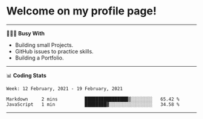 # Welcome on my profile page!
<!-- print(("dralla"[::-1]+"s").capitalize()) -->

---
👨🏻‍💻 **Busy With**
* Building small Projects.
* GitHub issues to practice skills.
* Building a Portfolio.

---
📊 **Coding Stats**
<!--START_SECTION:waka-->
```text
Week: 12 February, 2021 - 19 February, 2021

Markdown     2 mins          ████████████████▒░░░░░░░░   65.42 % 
JavaScript   1 min           ████████▓░░░░░░░░░░░░░░░░   34.58 % 
```
<!--END_SECTION:waka-->

---

